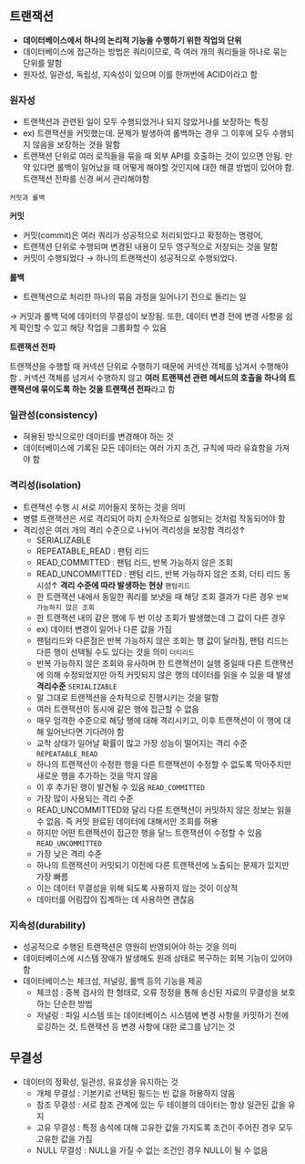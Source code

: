 ## 트랜잭션

- **데이터베이스에서 하나의 논리적 기능을 수행하기 위한 작업의 단위**
- 데이터베이스에 접근하는 방법은 쿼리이므로, 즉 여러 개의 쿼리들을 하나로 묶는 단위를 말함
- 원자성, 일관성, 독립성, 지속성이 있으며 이를 한꺼번에 ACID이라고 함

### 원자성

- 트랜잭션과 관련된 일이 모두 수행되었거나 되지 않았거나를 보장하는 특징
- ex) 트랜잭션을 커밋했는데. 문제가 발생하여 롤백하는 경우 그 이후에 모두 수행되지 않음을 보장하는 것을 말함
- 트랜잭션 단위로 여러 로직들을 묶을 때 외부 API를 호출하는 것이 있으면 안됨. 만약 있다면 롤백이 일어났을 때 어떻게 해야할 것인지에 대한 해결 방법이 있어야 함. 트랜잭션 전파를 신경 써서 관리해야함

`커밋과 롤백`

**커밋**

- 커밋(commit)은 여러 쿼리가 성공적으로 처리되었다고 확정하는 명령어,
- 트랜잭션 단위로 수행되며 변경된 내용이 모두 영구적으로 저장되는 것을 말함
- 커밋이 수행되었다 → 하나의 트랜잭션이 성공적으로 수행되었다.

**롤백**

- 트랜잭션으로 처리한 하나의 묶음 과정을 일어나기 전으로 돌리는 일

→ 커밋과 롤백 덕에 데이터의 무결성이 보장됨. 또한, 데이터 변경 전에 변경 사항을 쉽게 확인할 수 있고 해당 작업을 그룹화할 수 있음

**트랜잭션 전파**

트랜잭션을 수행할 때 커넥션 단위로 수행하기 때문에 커넥션 객체를 넘겨서 수행해야 함 . 커넥션 객체를 넘겨서 수행하지 않고 **여러 트랜잭션 관련 메서드의 호출을 하나의 트랜잭션에 묶이도록 하는 것을 트랜잭션 전파**라고 함

### 일관성(consistency)

- 혀용된 방식으로만 데이터를 변경해야 하는 것
- 데이터베이스에 기록된 모든 데이터는 여러 가지 조건, 규칙에 따라 유효함을 가져야 함

### 격리성(isolation)

- 트랜잭션 수행 시 서로 끼어들지 못하는 것을 의미
- 병렬 트랜잭션은 서로 격리되어 마치 순차적으로 실행되는 것처럼 작동되어야 함
- 격리성은 여러 개의 격리 수준으로 나뉘어 격리성을 보장함
  격리성↑
  - SERIALIZABLE
  - REPEATABLE_READ : 팬텀 리드
  - READ_COMMITTED : 팬텀 리드, 반복 가능하지 않은 조회
  - READ_UNCOMMITTED : 팬텀 리드, 반복 가능하지 않은 조회, 더티 리드
  동시성↑
  **격리 수준에 따라 발생하는 현상**
  `팬텀리드`
  - 한 트랜잭션 내에서 동일한 쿼리를 보냇을 때 해당 조회 결과가 다른 경우
  `반복 가능하지 않은 조회`
  - 한 트랜잭션 내의 같은 행에 두 번 이상 조회가 발생했는데 그 값이 다른 경우
  - ex) 데이터 변경이 일어나 다른 값을 가짐
  - 팬텀리드와 다른점은 반복 가능하지 않은 조회는 행 값이 달라짐, 팬텀 리드는 다른 행이 선택될 수도 있다는 것을 의미
  `더티리드`
  - 반복 가능하지 않은 조회와 유사하며 한 트랜잭션이 실행 중일때 다른 트랜잭션에 의해 수정되었지만 아직 커밋되지 않은 행의 데이터를 읽을 수 있을 때 발생
  **격리수준**
  `SERIALIZABLE`
  - 말 그대로 트랜잭션을 순차적으로 진행시키는 것을 말함
  - 여러 트랜잭션이 동시에 같은 행에 접근할 수 없음
  - 매우 엄격한 수준으로 해당 행에 대해 격리시키고, 이후 트랜잭션이 이 행에 대해 일어난다면 기다려야 함
  - 교착 상태가 일어날 확률이 많고 가장 성능이 떨어지는 격리 수준
  `REPEATABLE_READ`
  - 하나의 트랜잭션이 수정한 행을 다른 트랜잭션이 수정할 수 없도록 막아주지만 새로운 행을 추가하는 것을 막지 않음
  - 이 후 추가된 행이 발견될 수 있음
  `READ_COMMITTED`
  - 가장 많이 사용되는 격리 수준
  - READ_UNCOMMITTED와 달리 다른 트랜잭션이 커밋하지 않은 정보는 읽을 수 없음. 즉 커밋 완료된 데이터에 대해서만 조회를 허용
  - 하지만 어떤 트랜잭션이 접근한 행을 달느 트랜잭션이 수정할 수 있음
  `READ_UNCOMMITTED`
  - 가장 낮은 격리 수준
  - 하나의 트랜잭션이 커밋되기 이전에 다른 트랜잭션에 노출되는 문제가 있지만 가장 빠름
  - 이는 데이터 무결성을 위해 되도록 사용하지 않는 것이 이상적
  - 데이터를 어림잡아 집계하는 데 사용하면 괜찮음

### 지속성(durability)

- 성공적으로 수행된 트랜잭션은 영원히 반영되어야 하는 것을 의미
- 데이터베이스에 시스템 장애가 발생해도 원래 상태로 복구하는 회복 기능이 있어야 함
- 데이터베이스는 체크섬, 저널링, 롤백 등의 기능을 제공
  - 체크섬 : 중복 검사의 한 형태로, 오류 정정을 통해 송신된 자료의 무결성을 보호하는 단순한 방법
  - 저널링 : 파일 시스템 또는 데이터베이스 시스템에 변경 사항을 카밋하기 전에 로깅하는 것, 트랜잭션 등 변경 사항에 대한 로그를 남기는 것

## 무결성

- 데이터의 정확성, 일관성, 유효성을 유지하는 것
  - 개체 무결성 : 기본키로 선택된 필드는 빈 값을 허용하지 않음
  - 참조 무결성 : 서로 참조 관계에 있는 두 테이블의 데이터는 항상 일관된 값을 유지
  - 고유 무결성 : 특정 송석에 대해 고유한 값을 가지도록 조건이 주어진 경우 모두 고유한 값을 가짐
  - NULL 무결성 : NULL을 가질 수 없는 조건인 경우 NULL이 될 수 없음
